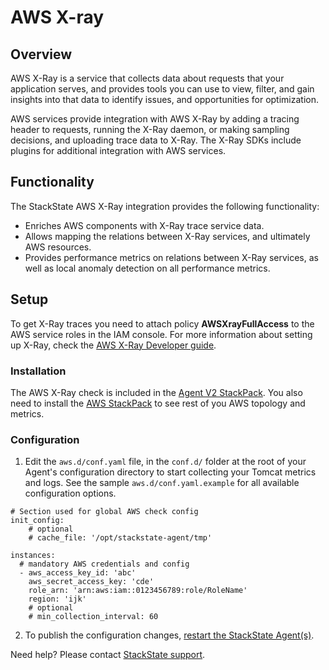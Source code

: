# AWS X-ray

## Overview

AWS X-Ray is a service that collects data about requests that your application serves, and provides tools you can use to view, filter, and gain insights into that data to identify issues, and opportunities for optimization.

AWS services provide integration with AWS X-Ray by adding a tracing header to requests, running the X-Ray daemon, or making sampling decisions, and uploading trace data to X-Ray. The X-Ray SDKs include plugins for additional integration with AWS services.

## Functionality

The StackState AWS X-Ray integration provides the following functionality:

* Enriches AWS components with X-Ray trace service data.
* Allows mapping the relations between X-Ray services, and ultimately AWS resources.
* Provides performance metrics on relations between X-Ray services, as well as local anomaly detection on all performance metrics.

## Setup

To get X-Ray traces you need to attach policy **AWSXrayFullAccess** to the AWS service roles in the IAM console. For more information about setting up X-Ray, check the [AWS X-Ray Developer guide](https://docs.aws.amazon.com/xray/latest/devguide/aws-xray.html).

### Installation

The AWS X-Ray check is included in the [Agent V2 StackPack](agent.md). You also need to install the [AWS StackPack](aws.md) to see rest of you AWS topology and metrics.

### Configuration

1. Edit the `aws.d/conf.yaml` file, in the `conf.d/` folder at the root of your Agent's configuration directory to start collecting your Tomcat metrics and logs. See the sample `aws.d/conf.yaml.example` for all available configuration options.
```text
# Section used for global AWS check config
init_config:
    # optional
    # cache_file: '/opt/stackstate-agent/tmp'

instances:
  # mandatory AWS credentials and config
  - aws_access_key_id: 'abc'
    aws_secret_access_key: 'cde'
    role_arn: 'arn:aws:iam::0123456789:role/RoleName'
    region: 'ijk'
    # optional
    # min_collection_interval: 60
```
2. To publish the configuration changes, [restart the StackState Agent\(s\)](/stackpacks/integrations/agent.md#start-stop-restart-the-stackstate-agent).

Need help? Please contact [StackState support](https://support.stackstate.com/hc/en-us).

